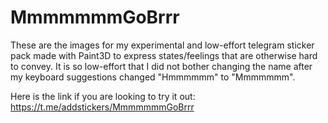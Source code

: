 # MmmmmmmGoBrrr


These are the images for my experimental and low-effort telegram sticker pack made with Paint3D to express states/feelings that are otherwise hard to convey. It is so low-effort that I did not bother changing the name after my keyboard suggestions changed "Hmmmmmm" to "Mmmmmmm".

Here is the link if you are looking to try it out:
https://t.me/addstickers/MmmmmmmGoBrrr
